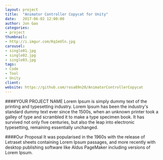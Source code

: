 ```yaml
---
layout: project
title:  "Animator Controller Copycat for Unity"
date:   2017-06-02 12:00:00
author: Jon Gao
categories:
- project
thumbnail:
- http://i.imgur.com/Kq1eUln.jpg
carousel:
- single01.jpg
- single02.jpg
- single03.jpg
tags:
- Code
- Tool
- Unity
client: 
website: https://github.com/rosa89n20/AnimatorControllerCopycat
---
```

####YOUR PROJECT NAME
Lorem Ipsum is simply dummy text of the printing and typesetting industry. Lorem Ipsum has been the industry's standard dummy text ever since the 1500s, when an unknown printer took a galley of type and scrambled it to make a type specimen book. It has survived not only five centuries, but also the leap into electronic typesetting, remaining essentially unchanged.

####Our Proposal
It was popularised in the 1960s with the release of Letraset sheets containing Lorem Ipsum passages, and more recently with desktop publishing software like Aldus PageMaker including versions of Lorem Ipsum.
